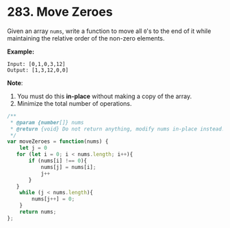 # 283. Move Zeroes

Given an array `nums`, write a function to move all `0`'s to the end of it while maintaining the relative order of the non-zero elements.

**Example:**

```text
Input: [0,1,0,3,12]
Output: [1,3,12,0,0]
```

**Note**:

1. You must do this **in-place** without making a copy of the array.
2. Minimize the total number of operations.

```javascript
/**
 * @param {number[]} nums
 * @return {void} Do not return anything, modify nums in-place instead.
 */
var moveZeroes = function(nums) {
    let j = 0
   for (let i = 0; i < nums.length; i++){
       if (nums[i] !== 0){
           nums[j] = nums[i];
           j++
       }
   }
    while (j < nums.length){
        nums[j++] = 0;
    }
    return nums;
};
```


